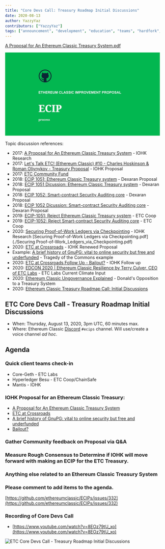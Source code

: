 ```yaml
---
title: "Core Devs Call: Treasury Roadmap Initial Discussions"
date: 2020-08-13
author: YazzyYaz
contributors: ["YazzyYaz"]
tags: ["announcement", "development", "education", "teams", "hardfork", "media"]
---
```


[A Proposal for An Ethereum Classic Treasury System.pdf](./A-proposal-for-an-Ethereum-Classic-treasury-system.pdf)

![ETC Core Devs Call - Treasury Roadmap Initial Discussions](./ethereum_classic_ecip_wallpaper.png)

Topic discussion references:

* 2017: [A Proposal for An Ethereum Classic Treasury System](https://iohk.io/en/research/library/papers/a-proposal-for-an-ethereum-classic-treasury-system/) - IOHK Research
* 2017: [Let's Talk ETC! (Ethereum Classic) #10 - Charles Hoskinson & Roman Oliynykov - Treasury Proposal](https://www.youtube.com/watch?v=zxZoSjnHN84) - IOHK Proposal
* 2017: [ETC Community Fund](https://medium.com/@pyskell/some-changes-to-ethereum-classic-7a97c993a06c)
* 2018: [ECIP 1051: Ethereum Classic Treasury system](https://ecips.ethereumclassic.org/ECIPs/ecip-1051) - Dexaran Proposal
* 2018: [ECIP 1051 Dicussion: Ethereum Classic Treasury system](https://github.com/ethereumclassic/ECIPs/issues/4) - Dexaran Proposal
* 2018: [ECIP 1052: Smart-contract Security Auditing core](https://ecips.ethereumclassic.org/ECIPs/ecip-1052) - Dexaran Proposal
* 2018: [ECIP 1052 Dicussion: Smart-contract Security Auditing core](https://github.com/ethereumclassic/ECIPs/issues/5) - Dexaran Proposal
* 2019: [ECIP-1051: Reject Ethereum Classic Treasury system](https://github.com/ethereumclassic/ECIPs/pull/229) - ETC Coop
* 2019: [ECIP-1052: Reject Smart-contract Security Auditing core](https://github.com/ethereumclassic/ECIPs/pull/231) - ETC Coop
* 2020: [Securing Proof-of-Work Ledgers via Checkpointing](https://iohk.io/en/research/library/papers/securing-proof-of-work-ledgers-via-checkpointing/) - IOHK Research [Securing Proof-of-Work Ledgers via Checkpointing.pdf](./Securing Proof-of-Work_Ledgers_via_Checkpointing.pdf)
* 2020: [ETC at Crossroads](https://youtu.be/oHUQuXOwYeU) - IOHK Renewed Proposal
* Example: [A brief history of GnuPG: vital to online security but free and underfunded](https://theconversation.com/a-brief-history-of-gnupg-vital-to-online-security-but-free-and-underfunded-80800) - Tragedy of the Commons example
* 2020: [ETC at Crossroads Follow Up - Bailout?](https://youtu.be/Cspqt-nZqsc) - IOHK Follow up
* 2020: [EDCON 2020 | Ethereum Classic Resilience by Terry Culver, CEO of ETC Labs](https://www.youtube.com/watch?v=c3pndGPYYLs) - ETC Labs Current Climate Input
* 2020: [Ethereum Classic Ungovernance Explained](https://etherplan.com/2020/03/19/ethereum-classic-ungovernance-explained/10522/) -  Donald's Opposition to a Treasury System
* 2020: [Ethereum Classic Treasury Roadmap Call: Initial Discussions](https://github.com/ethereumclassic/ECIPs/issues/332)

## ETC Core Devs Call - Treasury Roadmap Initial Discussions

* When: Thursday, August 13, 2020, 3pm UTC, 60 minutes max.
* Where: Ethereum Classic [Discord](https://discord.gg/hQs894U) `#ecips` channel. Will use/create a voice channel *ad hoc*.

## Agenda

### Quick client teams check-in

* Core-Geth - ETC Labs
* Hyperledger Besu - ETC Coop/ChainSafe
* Mantis - IOHK

### IOHK Proposal for an Ethereum Classic Treasury:

* [A Proposal for An Ethereum Classic Treasury System](https://iohk.io/en/research/library/papers/a-proposal-for-an-ethereum-classic-treasury-system/)
* [ETC at Crossroads](https://youtu.be/oHUQuXOwYeU)
* [A brief history of GnuPG: vital to online security but free and underfunded](https://theconversation.com/a-brief-history-of-gnupg-vital-to-online-security-but-free-and-underfunded-80800)
* [Bailout?](https://youtu.be/Cspqt-nZqsc)

### Gather Community feedback on Proposal via Q&A

### Measure Rough Consensus to Determine if IOHK will move forward with making an ECIP for the ETC Treasury.

### Anything else related to an Ethereum Classic Treasury System

### Please comment to add items to the agenda.

[https://github.com/ethereumclassic/ECIPs/issues/332](https://github.com/ethereumclassic/ECIPs/issues/332)

### Recording of Core Devs Call

* [https://www.youtube.com/watch?v=8EOz79tU_xo](https://www.youtube.com/watch?v=8EOz79tU_xo)

![ETC Core Devs Call - Treasury Roadmap Initial Discussions](./hardware_etc1.jpg)

